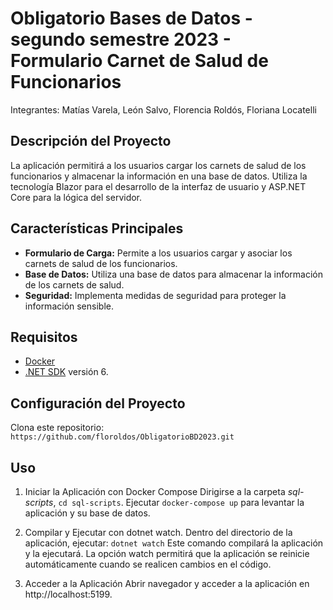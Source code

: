 # Obligatorio Bases de Datos - segundo semestre 2023 - Formulario Carnet de Salud de Funcionarios
Integrantes:
Matías Varela, León Salvo, Florencia Roldós, Floriana Locatelli

## Descripción del Proyecto
La aplicación permitirá a los usuarios cargar los carnets de salud de los funcionarios y almacenar la información en una base de datos. Utiliza la tecnología Blazor para el desarrollo de la interfaz de usuario y ASP.NET Core para la lógica del servidor.

## Características Principales

- **Formulario de Carga:** Permite a los usuarios cargar y asociar los carnets de salud de los funcionarios.
- **Base de Datos:** Utiliza una base de datos para almacenar la información de los carnets de salud.
- **Seguridad:** Implementa medidas de seguridad para proteger la información sensible.

## Requisitos 

- [Docker](https://www.docker.com/get-started)
- [.NET SDK](https://dotnet.microsoft.com/download) versión 6.

## Configuración del Proyecto

Clona este repositorio: `https://github.com/floroldos/ObligatorioBD2023.git`

## Uso

1. Iniciar la Aplicación con Docker Compose
Dirigirse a la carpeta *sql-scripts*, `cd sql-scripts`.
Ejecutar `docker-compose up` para levantar la aplicación y su base de datos.

3. Compilar y Ejecutar con dotnet watch.
  Dentro del directorio de la aplicación, ejecutar:
  `dotnet watch`
  Este comando compilará la aplicación y la ejecutará. La opción watch permitirá que la aplicación se reinicie automáticamente cuando se realicen cambios en el código.

4. Acceder a la Aplicación
Abrir navegador y acceder a la aplicación en http://localhost:5199.


